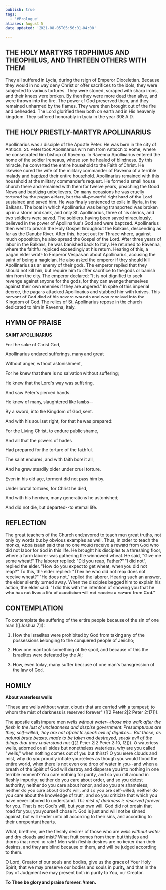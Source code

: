 ```yaml
---
publish: true
tags:
  - '#Prologue'
aliases: August 5
date updated: '2021-08-05T05:56:01-04:00'

---
```


## THE HOLY MARTYRS TROPHIMUS AND THEOPHILUS, AND THIRTEEN OTHERS WITH THEM

They all suffered in Lycia, during the reign of Emperor Dioceletian. Because they would in no way deny Christ or offer sacrifices to the idols, they were subjected to various tortures. They were stoned, scraped with sharp irons, and their knees were broken. By then they were more dead than alive, and were thrown into the fire. The power of God preserved them, and they remained unharmed by the flames. They were then brought out of the fire and beheaded. The Lord glorified them both on earth and in His heavenly kingdom. They suffered honorably in Lycia in the year 308 A.D.

## THE HOLY PRIESTLY-MARTYR APOLLINARIUS

Apollinarius was a disciple of the Apostle Peter. He was born in the city of Antioch. St. Peter took Apollinarius with him from Antioch to Rome, where he consecrated him bishop of Ravenna. In Ravenna Apollinarius entered the home of the soldier Ireneaus, whose son he healed of blindness. By this miracle, he converted the entire household to the Faith of Christ. He likewise cured the wife of the military commander of Ravenna of a terrible malady and baptized their entire household. Apollinarius remained with this household at the military commander's request. He formed a small house church there and remained with them for twelve years, preaching the Good News and baptizing unbelievers. On many occasions he was cruelly tortured by the pagan elders, but the all-powerful right hand of the Lord sustained and saved him. He was finally sentenced to exile in Illyria, in the Balkans. The boat in which Apollinarius was being transported was broken up in a storm and sank, and only St. Apollinarius, three of his clerics, and two soldiers were saved. The soldiers, having been saved miraculously, believed in the power of Apollinarius's God and were baptized. Apollinarius then went to preach the Holy Gospel throughout the Balkans, descending as far as the Danube River. After this, he set out for Thrace where, against much opposition, he also spread the Gospel of the Lord. After three years of labor in the Balkans, he was banished back to Italy. He returned to Ravenna, where the faithful rejoiced exceedingly at his return. Hearing of this, a pagan elder wrote to Emperor Vespasian about Apollinarius, accusing the saint of being a magician. He also asked the emperor if they should kill Apollinarius as an enemy of their gods. The emperor replied that they should not kill him, but require him to offer sacrifice to the gods or banish him from the city. The emperor declared: "It is not dignified to seek revenge against anyone for the gods, for they can avenge themselves against their own enemies if they are angered." In spite of this imperial decree, the pagans attacked Apollinarius and stabbed him with knives. This servant of God died of his severe wounds and was received into the Kingdom of God. The relics of St. Apollinarius repose in the church dedicated to him in Ravenna, Italy.

## HYMN OF PRAISE

**SAINT APOLLINARIUS**

For the sake of Christ God,

Apollinarius endured sufferings, many and great

Without anger, without astonishment,

For he knew that there is no salvation without suffering;

He knew that the Lord's way was suffering,

And saw Peter's pierced hands.

He knew of many, slaughtered like lambs--

By a sword, into the Kingdom of God, sent.

And with his soul set right, for that he was prepared:

For the Living Christ, to endure public shame,

And all that the powers of hades

Had prepared for the torture of the faithful.

The saint endured, and with faith bore it all,

And he grew steadily older under cruel torture.

Even in his old age, torment did not pass him by.

Under brutal tortures, for Christ he died,

And with his heroism, many generations he astonished;

And did not die, but departed--to eternal life.

## REFLECTION

The great teachers of the Church endeavored to teach men great truths, not only by words but by obvious examples as well. Thus, in order to teach the monks, Abba Isaiah said that no one would receive a reward from God who did not labor for God in this life. He brought his disciples to a threshing floor, where a farm laborer was gathering the winnowed wheat. He said, "Give me some wheat!" The laborer replied: "Did you reap, Father?" "I did not", replied the elder. "How do you expect to get wheat, when you did not reap?" To this, the elder replied: "Then he who did not reap does not receive wheat?" "He does not," replied the laborer. Hearing such an answer, the elder silently turned away. When the disciples begged him to explain his action, the elder said: "I did this with the intention of showing you that he who has not lived a life of asceticism will not receive a reward from God."

## CONTEMPLATION

To contemplate the suffering of the entire people because of the sin of one man ([[Joshua 7]]):

1. How the Israelites were prohibited by God from taking any of the possessions belonging to the conquered people of Jericho;

2. How one man took something of the spoil, and because of this the Israelites were defeated by the Ai;

3. How, even today, many suffer because of one man's transgression of the law of God.

## HOMILY

**About waterless wells**

"These are wells without water, clouds that are carried with a tempest; to whom the mist of darkness is reserved forever" ([[2 Peter 2|2 Peter 2:17]]).

The apostle calls impure men _wells without water--those who walk after the flesh in the lust of uncleanness and despise government. Presumptuous are they, self-willed, they are not afraid to speak evil of dignities... But these, as natural brute beasts, made to be taken and destroyed, speak evil of the things that they understand not_ ([[2 Peter 2|2 Peter 2:10, 12]]). O waterless wells, adorned on all sides but nonetheless waterless, why are you called "wells," when nothing comes out of you but thirst? O you mere clouds and mist, why do you proudly inflate yourselves as though you would flood the entire world, when there is not even one drop of water in you--and when a breath of the Spirit of God will destroy and disperse you into nothing in one terrible moment? You care nothing for purity, and so you roll around in fleshly impurity; neither do you care about order, and so you detest authority; neither do you care about honor, and so you are shameless; neither do you care about God's will, and so you are self-willed; neither do you care about the knowledge of truth, and so you criticize that which you have never labored to understand. _The mist of darkness is reserved forever_ for you. That is not God's will, but your own will. God did not ordain that road for you; you yourself chose it. God is just and will not be sinned against, but will render unto all according to their sins, and according to their unrepentant hearts.

What, brethren, are the fleshly desires of those who are _wells without water_ and dry clouds and mist? What fruit comes from them but thistles and thorns that need no rain? Men with fleshly desires are no better than their desires, and they are blind because of them, and will be judged according to them.

O Lord, Creator of our souls and bodies, give us the grace of Your Holy Spirit, that we may preserve our bodies and souls in purity, and that in the Day of Judgment we may present both in purity to You, our Creator.

**To Thee be glory and praise forever. Amen.**
